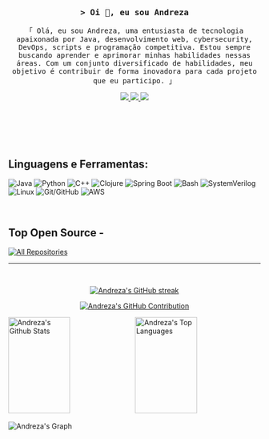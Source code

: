 


<!-- Intro  -->
<h3 align="center">
        <samp>&gt; Oi 👋, eu sou
                <b>Andreza</b>
        </samp>
</h3>



<p align="center">
        <samp>「 Olá, eu sou Andreza, uma entusiasta de tecnologia apaixonada por Java, desenvolvimento web, cybersecurity, DevOps, scripts e programação competitiva. Estou sempre buscando aprender e aprimorar minhas habilidades nessas áreas. Com um conjunto diversificado de habilidades, meu objetivo é contribuir de forma inovadora para cada projeto que eu participo. 」
        </samp>
</p>


<p align="center">
 <a href="https://www.linkedin.com/in/andrezavilar/" target="_blank">
  <img src="https://img.shields.io/badge/LinkedIn-0077B5?style=for-the-badge&logo=linkedin&logoColor=white"/>
 </a>
 <a href="mailto:andreza.farias@ccc.ufcg.edu.br" target="_blank">
  <img src="https://img.shields.io/badge/Email-D14836?style=for-the-badge&logo=gmail&logoColor=white"/>
 </a>
 <a href="https://www.instagram.com/andrezaavilar/" target="_blank">
  <img src="https://img.shields.io/badge/Instagram-E4405F?style=for-the-badge&logo=instagram&logoColor=white"/>
 </a> 
</p>
<br />


<br/>
<br/>
<br/>

## Linguagens e Ferramentas:

![Java](https://img.shields.io/badge/Java-007396?style=for-the-badge&logo=java&logoColor=white)
![Python](https://img.shields.io/badge/Python-3776AB?style=for-the-badge&logo=python&logoColor=white)
![C++](https://img.shields.io/badge/C++-00599C?style=for-the-badge&logo=c%2B%2B&logoColor=white)
![Clojure](https://img.shields.io/badge/Clojure-5881D8?style=for-the-badge&logo=clojure&logoColor=white)
![Spring Boot](https://img.shields.io/badge/Spring_Boot-6DB33F?style=for-the-badge&logo=spring-boot&logoColor=white)
![Bash](https://img.shields.io/badge/Bash-4EAA25?style=for-the-badge&logo=gnu-bash&logoColor=white)
![SystemVerilog](https://img.shields.io/badge/SystemVerilog-008000?style=for-the-badge&logoColor=white)
![Linux](https://img.shields.io/badge/Linux-FCC624?style=for-the-badge&logo=linux&logoColor=black)
![Git/GitHub](https://img.shields.io/badge/Git/GitHub-F05032?style=for-the-badge&logo=git&logoColor=white)
![AWS](https://img.shields.io/badge/AWS-232F3E?style=for-the-badge&logo=amazon-aws&logoColor=white)



<br/>

## Top Open Source -


<p align="left">
  <a href="https://github.com/andreza-vilar?tab=repositories" target="_blank"><img alt="All Repositories" title="All Repositories" src="https://img.shields.io/badge/-All%20Repos-2962FF?style=for-the-badge&logo=koding&logoColor=white"/></a>
</p>


<hr/>
<br/>

<p align="center">
  <a href="https://github.com/andreza-vilar">
    <img src="https://github-readme-streak-stats.herokuapp.com/?user=andreza-vilar&theme=radical&border=7F3FBF&background=0D1117" alt="Andreza's GitHub streak"/>
  </a>
</p>

<p align="center">
  <a href="https://github.com/andreza-vilar">
    <img src="https://github-profile-summary-cards.vercel.app/api/cards/profile-details?username=andreza-vilar&theme=radical" alt="Andreza's GitHub Contribution"/>
  </a>
</p>

<a> 
    <a href="https://github.com/andreza-vilar"><img alt="Andreza's Github Stats" src="https://denvercoder1-github-readme-stats.vercel.app/api?username=andreza-vilar&show_icons=true&count_private=true&theme=react&border_color=7F3FBF&bg_color=0D1117&title_color=F85D7F&icon_color=F8D866" height="192px" width="49.5%"/></a>
  <a href="https://github.com/andreza-vilar"><img alt="Andreza's Top Languages" src="https://denvercoder1-github-readme-stats.vercel.app/api/top-langs/?username=andreza-vilar&langs_count=8&layout=compact&theme=react&border_color=7F3FBF&bg_color=0D1117&title_color=F85D7F&icon_color=F8D866" height="192px" width="49.5%"/></a>
  <br/>
</a>

![Andreza's Graph](https://github-readme-activity-graph.vercel.app/graph?username=andreza-vilar&custom_title=Andreza's%20GitHub%20Activity%20Graph&bg_color=0D1117&color=7F3FBF&line=7F3FBF&point=7F3FBF&area_color=FFFFFF&title_color=FFFFFF&area=true)
